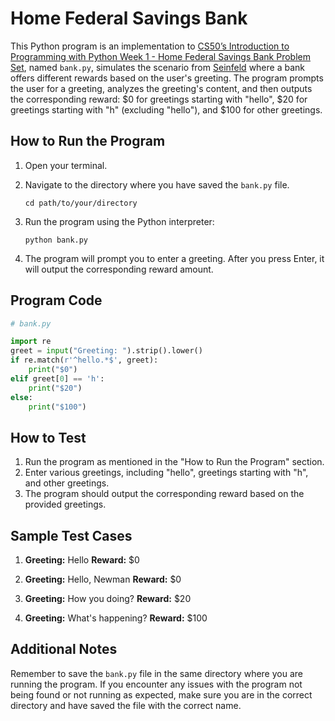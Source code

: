 # Home Federal Savings Bank

This Python program is an implementation to [CS50’s Introduction to Programming with Python Week 1 - Home Federal Savings Bank Problem Set](https://cs50.harvard.edu/python/2022/psets/1/bank/), named `bank.py`, simulates the scenario from [Seinfeld](https://en.wikipedia.org/wiki/Seinfeld) where a bank offers different rewards based on the user's greeting. The program prompts the user for a greeting, analyzes the greeting's content, and then outputs the corresponding reward: $0 for greetings starting with "hello", $20 for greetings starting with "h" (excluding "hello"), and $100 for other greetings.

## How to Run the Program

1. Open your terminal.
2. Navigate to the directory where you have saved the `bank.py` file.

   ```
   cd path/to/your/directory
   ```

3. Run the program using the Python interpreter:

   ```
   python bank.py
   ```

4. The program will prompt you to enter a greeting. After you press Enter, it will output the corresponding reward amount.

## Program Code

```python
# bank.py

import re
greet = input("Greeting: ").strip().lower()
if re.match(r'^hello.*$', greet):
    print("$0")
elif greet[0] == 'h':
    print("$20")
else:
    print("$100")
```

## How to Test

1. Run the program as mentioned in the "How to Run the Program" section.
2. Enter various greetings, including "hello", greetings starting with "h", and other greetings.
3. The program should output the corresponding reward based on the provided greetings.

## Sample Test Cases

1. **Greeting:** Hello
   **Reward:** $0

2. **Greeting:** Hello, Newman
   **Reward:** $0

3. **Greeting:** How you doing?
   **Reward:** $20

4. **Greeting:** What's happening?
   **Reward:** $100

## Additional Notes

Remember to save the `bank.py` file in the same directory where you are running the program. If you encounter any issues with the program not being found or not running as expected, make sure you are in the correct directory and have saved the file with the correct name.
